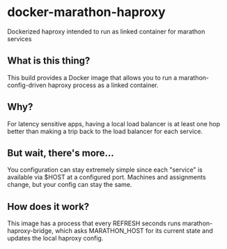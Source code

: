 # docker-marathon-haproxy

Dockerized haproxy intended to run as linked container for marathon services

## What is this thing?

This build provides a Docker image that allows you to run a marathon-config-driven haproxy process as a linked container.

## Why?

For latency sensitive apps, having a local load balancer is at least one hop better than making a trip back to the load balancer for each service.

## But wait, there's more...

You configuration can stay extremely simple since each "service" is available via $HOST at a configured port.  Machines and assignments change, but your config can stay the same.

## How does it work?

This image has a process that every REFRESH seconds runs marathon-haproxy-bridge, which asks MARATHON_HOST for its current state and updates the local haproxy config.